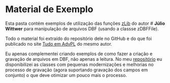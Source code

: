 # Material de Exemplo

Esta pasta contém exemplos de utilização das funções [zLib](https://github.com/siga0984/zLIB) do autor # **Júlio Wittwer** para manipulação de arquivos DBF (usando a classse zDBFFile).

Todo o material foi extraído do repositório dele no GitHub e do que foi publicado no site [Tudo em AdvPL](https://siga0984.wordpress.com/) do mesmo autor.

Eu apenas complementei criando exemplos de como fazer a criação e gravação de arquivos em DBF, não apenas a leitura. No meu [repositório](https://github.com/cirilorocha/zlib) eu disponibilizei as classes com pequenas modernizações e melhorias no processo de gravação (agora suportando gravação dos campos em conjunto) o que deve otimizar um pouco mais o processo.